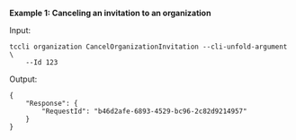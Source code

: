 **Example 1: Canceling an invitation to an organization**



Input: 

```
tccli organization CancelOrganizationInvitation --cli-unfold-argument  \
    --Id 123
```

Output: 
```
{
    "Response": {
        "RequestId": "b46d2afe-6893-4529-bc96-2c82d9214957"
    }
}
```

